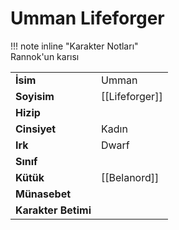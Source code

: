 # Umman Lifeforger  
  
  
!!! note inline "Karakter Notları"  
	Rannok'un karısı  
  
  
<table><tr><td><b>İsim</b></td><td>Umman</td></tr>  
<tr><td><b>Soyisim</b></td><td>[[Lifeforger]]</td></tr>  
<tr><td><b>Hizip</b></td><td></td></tr>  
<tr><td><b>Cinsiyet</b></td><td>Kadın</td></tr>  
<tr><td><b>Irk</b></td><td>Dwarf</td></tr>  
<tr><td><b>Sınıf</b></td><td></td></tr>  
<tr><td><b>Kütük</b></td><td>[[Belanord]]</td></tr>  
<tr><td><b>Münasebet</b></td><td></td></tr>  
<tr><td><b>Karakter Betimi</b></td><td></td></tr>  
</table>